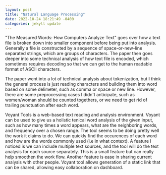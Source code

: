 ```yaml
---
layout: post
title: "Natural Language Processing"
date: 2022-10-24 18:21:49 -0400
categories: jekyll update
---
```


"The Measured Words: How Computers Analyze Text" goes over how a text file is broken down into smaller component before being put into analysis. Generally a file is constructed by a sequence of space-or-new-line separated strings, which are groups of characters. The paper then goes deeper into some technical analysis of how text file is encoded, which sometimes requires decoding so that we can get to the human readable format of ASCII characters.

The paper went into a lot of technical analysis about tokenization, but I think the general process is just reading characters and building them into word based on some delimeter, such as comma or space or new line. However, there are some preprocessing cases I didn't anticipate, such as women/woman should be counted togethers, or we need to get rid of trailing punctuation after each word.

Voyant Tools is a web-based text reading and analysis environment. Voyant can be used to give us a holistic tenical word analysis of the given input, such as how many times a word appears, what are the neighboring words, and frequency over a chosen range. The tool seems to be doing pretty well the work it claims to do. We can quickly find the occurences of each word and how are the words commonly used (i.e in what context). A feature I noticed is we can include multiple text sources, and the tool will do the text analysis for each source separately. This is a small feature but can really help smoothen the work flow. Another feature is ease in sharing current analysis with other people. Voyant tool allows generation of a static link that can be shared, allowing easy collaboration on dashboard.
